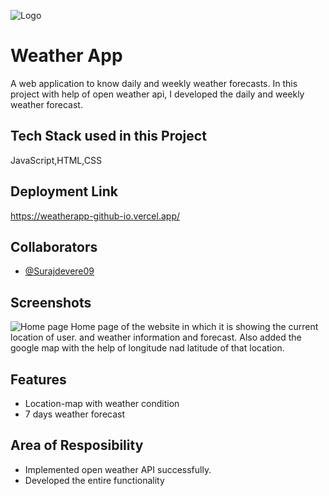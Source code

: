
![Logo](https://i.imgur.com/9mYL7FZ.png)


# Weather App

A web application to know daily and weekly weather
forecasts. In this project with help of open weather api, I  developed the daily and weekly weather forecast.




## Tech Stack used in this Project

 JavaScript,HTML,CSS

 


## Deployment Link

https://weatherapp-github-io.vercel.app/


## Collaborators

- [@Surajdevere09](https://github.com/Surajdevere09)






## Screenshots

![Home page](https://i.imgur.com/6uw7r14.png)
 Home page of the website in which it is showing the current location of user. and weather information and forecast.
 Also added the google map with the help of longitude nad latitude of that location.








## Features
 
- Location-map with weather condition
- 7 days weather forecast


## Area of Resposibility

- Implemented open weather API successfully.
- Developed the entire functionality
